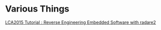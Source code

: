 # Various Things

[LCA2015 Tutorial : Reverse Engineering Embedded Software with radare2](lca2015-tutorial.md)
